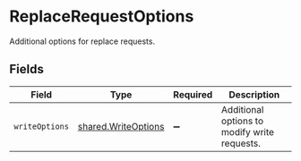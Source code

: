 # ReplaceRequestOptions

Additional options for replace requests.


## Fields

| Field                                                             | Type                                                              | Required                                                          | Description                                                       |
| ----------------------------------------------------------------- | ----------------------------------------------------------------- | ----------------------------------------------------------------- | ----------------------------------------------------------------- |
| `writeOptions`                                                    | [shared.WriteOptions](../../../sdk/models/shared/writeoptions.md) | :heavy_minus_sign:                                                | Additional options to modify write requests.                      |